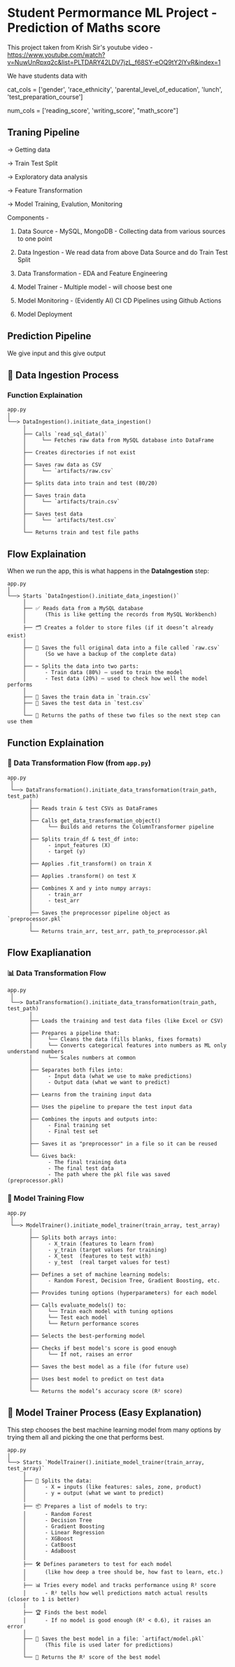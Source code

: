 
# Student Permormance ML Project - Prediction of Maths score

This project taken from Krish Sir's youtube video - https://www.youtube.com/watch?v=NuwUnRpxq2c&list=PLTDARY42LDV7jzL_f68SY-eOQ9tY2lYvR&index=1

We have students data with 

cat_cols = ['gender', 'race_ethnicity', 'parental_level_of_education', 'lunch', 'test_preparation_course']

num_cols = ['reading_score', 'writing_score', "math_score"]

## Traning Pipeline

-> Getting data

-> Train Test Split

-> Exploratory data analysis

-> Feature Transformation

-> Model Training, Evalution, Monitoring

Components - 

1. Data Source - MySQL, MongoDB - Collecting data from various sources to one point

2. Data Ingestion - We read data from above Data Source and do Train Test Split

3. Data Transformation - EDA and Feature Engineering

4. Model Trainer - Multiple model - will choose best one

5. Model Monitoring - (Evidently AI) CI CD Pipelines using Github Actions

6. Model Deployment 


## Prediction Pipeline 

We give input and this give output


## 🧊 Data Ingestion Process 

### Function Explaination

```text
app.py
│
└──> DataIngestion().initiate_data_ingestion()
     │
     ├── Calls `read_sql_data()`
     │     └── Fetches raw data from MySQL database into DataFrame
     │
     ├── Creates directories if not exist
     │
     ├── Saves raw data as CSV
     │     └── `artifacts/raw.csv`
     │
     ├── Splits data into train and test (80/20)
     │
     ├── Saves train data
     │     └── `artifacts/train.csv`
     │
     ├── Saves test data
     │     └── `artifacts/test.csv`
     │
     └── Returns train and test file paths
```

## Flow Explaination

When we run the app, this is what happens in the **DataIngestion** step:

```text
app.py  
│  
└──> Starts `DataIngestion().initiate_data_ingestion()`
     │
     ├── ✅ Reads data from a MySQL database  
     │      (This is like getting the records from MySQL Workbench)
     │
     ├── 🗂️ Creates a folder to store files (if it doesn’t already exist)
     │
     ├── 📄 Saves the full original data into a file called `raw.csv`
     │      (So we have a backup of the complete data)
     │
     ├── ✂️ Splits the data into two parts:
     │      - Train data (80%) – used to train the model  
     │      - Test data (20%) – used to check how well the model performs  
     │
     ├── 💾 Saves the train data in `train.csv`  
     ├── 💾 Saves the test data in `test.csv`  
     │
     └── 🔁 Returns the paths of these two files so the next step can use them

```

## Function Explaination 

### 🔄 Data Transformation Flow (from `app.py`)

```text
app.py
 │
 └──> DataTransformation().initiate_data_transformation(train_path, test_path)
       │
       ├── Reads train & test CSVs as DataFrames
       │
       ├── Calls get_data_transformation_object()
       │     └── Builds and returns the ColumnTransformer pipeline
       │
       ├── Splits train_df & test_df into:
       │     - input_features (X)
       │     - target (y)
       │
       ├── Applies .fit_transform() on train X
       │
       ├── Applies .transform() on test X
       │
       ├── Combines X and y into numpy arrays:
       │     - train_arr
       │     - test_arr
       │
       ├── Saves the preprocessor pipeline object as `preprocessor.pkl`
       │
       └── Returns train_arr, test_arr, path_to_preprocessor.pkl

```

## Flow Exaplianation

### 📊 Data Transformation Flow

```text
app.py
 │
 └──> DataTransformation().initiate_data_transformation(train_path, test_path)
       │
       ├── Loads the training and test data files (like Excel or CSV)
       │
       ├── Prepares a pipeline that:
       │     └── Cleans the data (fills blanks, fixes formats)
       │     └── Converts categorical features into numbers as ML only understand numbers
       │     └── Scales numbers at common 
       │
       ├── Separates both files into:
       │     - Input data (what we use to make predictions)
       │     - Output data (what we want to predict)
       │
       ├── Learns from the training input data
       │
       ├── Uses the pipeline to prepare the test input data
       │
       ├── Combines the inputs and outputs into:
       │     - Final training set
       │     - Final test set
       │
       ├── Saves it as "preprocessor" in a file so it can be reused
       │
       └── Gives back:
             - The final training data
             - The final test data
             - The path where the pkl file was saved (preprocessor.pkl)
```

### 🤖 Model Training Flow 

```text
app.py
 │
 └──> ModelTrainer().initiate_model_trainer(train_array, test_array)
       │
       ├── Splits both arrays into:
       │     - X_train (features to learn from)
       │     - y_train (target values for training)
       │     - X_test  (features to test with)
       │     - y_test  (real target values for test)
       │
       ├── Defines a set of machine learning models:
       │     - Random Forest, Decision Tree, Gradient Boosting, etc.
       │
       ├── Provides tuning options (hyperparameters) for each model
       │
       ├── Calls evaluate_models() to:
       │     └── Train each model with tuning options
       │     └── Test each model
       │     └── Return performance scores
       │
       ├── Selects the best-performing model
       │
       ├── Checks if best model's score is good enough
       │     └── If not, raises an error
       │
       ├── Saves the best model as a file (for future use)
       │
       ├── Uses best model to predict on test data
       │
       └── Returns the model’s accuracy score (R² score)
```

## 🤖 Model Trainer Process (Easy Explanation)

This step chooses the best machine learning model from many options by trying them all and picking the one that performs best.

```text
app.py  
│  
└──> Starts `ModelTrainer().initiate_model_trainer(train_array, test_array)`
     │
     ├── 🔀 Splits the data:
     │      - X = inputs (like features: sales, zone, product)
     │      - y = output (what we want to predict)
     │
     ├── 📦 Prepares a list of models to try:
     │      - Random Forest
     │      - Decision Tree
     │      - Gradient Boosting
     │      - Linear Regression
     │      - XGBoost
     │      - CatBoost
     │      - AdaBoost
     │
     ├── 🛠️ Defines parameters to test for each model
     │      (like how deep a tree should be, how fast to learn, etc.)
     │
     ├── 📊 Tries every model and tracks performance using R² score
     │      - R² tells how well predictions match actual results (closer to 1 is better)
     │
     ├── 🏆 Finds the best model
     │      - If no model is good enough (R² < 0.6), it raises an error
     │
     ├── 💾 Saves the best model in a file: `artifact/model.pkl`
     │      (This file is used later for predictions)
     │
     └── 🔁 Returns the R² score of the best model
```
